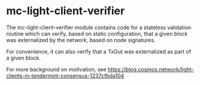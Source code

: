 mc-light-client-verifier
========================

The mc-light-client-verifier module contains code for a stateless validation routine
which can verify, based on static configuration, that a given block was externalized
by the network, based on node signatures.

For convenience, it can also verify that a TxOut was externalized as part of a given block.

For more background on motivation, see https://blog.cosmos.network/light-clients-in-tendermint-consensus-1237cfbda104
